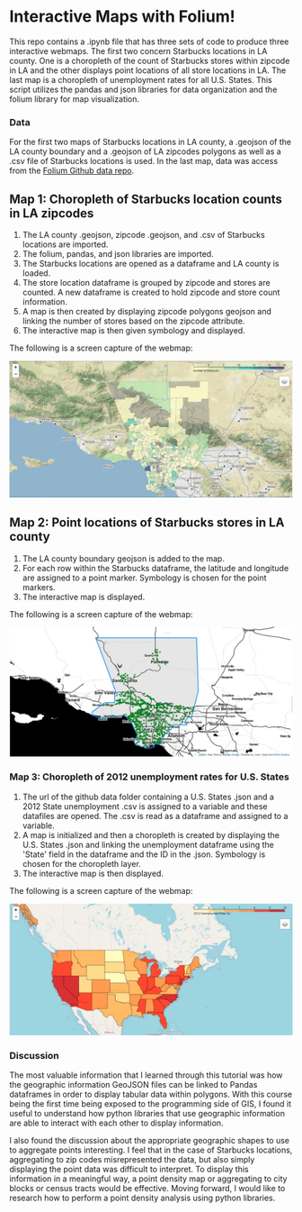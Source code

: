 # Interactive Maps with Folium!

This repo contains a .ipynb file that has three sets of code to produce three interactive webmaps.  The first two concern Starbucks locations in LA county.  One is a choropleth of the count of Starbucks stores within zipcode in LA and the other displays point locations of all store locations in LA.  The last map is a choropleth of unemployment rates for all U.S. States.  This script utilizes the pandas and json libraries for data organization and the folium library for map visualization.

### Data

For the first two maps of Starbucks locations in LA county, a .geojson of the LA county boundary and a .geojson of LA zipcodes polygons as well as a .csv file of Starbucks locations is used.  In the last map, data was access from the [Folium Github data repo](https://github.com/python-visualization/folium/tree/master/examples/data).

## Map 1: Choropleth of Starbucks location counts in LA zipcodes

1.  The LA county .geojson, zipcode .geojson, and .csv of Starbucks locations are imported.
2.  The folium, pandas, and json libraries are imported.
3.  The Starbucks locations are opened as a dataframe and LA county is loaded.
4.  The store location dataframe is grouped by zipcode and stores are counted.  A new dataframe is created to hold zipcode and store count information.
5.  A map is then created by displaying zipcode polygons geojson and linking the number of stores based on the zipcode attribute.
6.  The interactive map is then given symbology and displayed.

The following is a screen capture of the webmap:

![Folium Product](/Images/la1.JPG)

## Map 2: Point locations of Starbucks stores in LA county

1.  The LA county boundary geojson is added to the map.
2.  For each row within the Starbucks dataframe, the latitude and longitude are assigned to a point marker.  Symbology is chosen for the point markers.
3.  The interactive map is displayed.

The following is a screen capture of the webmap:
  
![Folium Product](Images/la2.jpg)

### Map 3: Choropleth of 2012 unemployment rates for U.S. States

1.  The url of the github data folder containing a U.S. States .json and a 2012 State unemployment .csv is assigned to a variable and these datafiles are opened.  The .csv is read as a dataframe and assigned to a variable.
2.  A map is initialized and then a choropleth is created by displaying the U.S. States .json and linking the unemployment dataframe using the 'State' field in the dataframe and the ID in the .json.  Symbology is chosen for the choropleth layer.
3.  The interactive map is then displayed.

The following is a screen capture of the webmap:

![Folium Product](Images/unemp.jpg)

### Discussion

The most valuable information that I learned through this tutorial was how the geographic information GeoJSON files can be linked to Pandas dataframes in order to display tabular data within polygons.  With this course being the first time being exposed to the programming side of GIS, I found it useful to understand how python libraries that use geographic information are able to interact with each other to display information.  

I also found the discussion about the appropriate geographic shapes to use to aggregate points interesting.  I feel that in the case of Starbucks locations, aggregating to zip codes misrepresented the data, but also simply displaying the point data was difficult to interpret.  To display this information in a meaningful way, a point density map or aggregating to city blocks or census tracts would be effective.  Moving forward, I would like to research how to perform a point density analysis using python libraries.  



